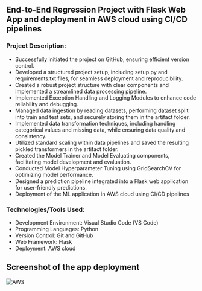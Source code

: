 ## End-to-End Regression Project with Flask Web App and deployment in AWS cloud using CI/CD pipelines
### Project Description:
- Successfully initiated the project on GitHub, ensuring efficient version control.
- Developed a structured project setup, including setup.py and requirements.txt files, for seamless deployment and reproducibility.
- Created a robust project structure with clear components and implemented a streamlined data processing pipeline.
- Implemented Exception Handling and Logging Modules to enhance code reliability and debugging.
- Managed data ingestion by reading datasets, performing dataset split into train and test sets, and securely storing them in the artifact folder.
- Implemented data transformation techniques, including handling categorical values and missing data, while ensuring data quality and consistency.
- Utilized standard scaling within data pipelines and saved the resulting pickled transformers in the artifact folder.
- Created the Model Trainer and Model Evaluating components, facilitating model development and evaluation.
- Conducted Model Hyperparameter Tuning using GridSearchCV for optimizing model performance.
- Designed a prediction pipeline integrated into a Flask web application for user-friendly predictions.
- Deployment of the ML application in AWS cloud using CI/CD pipelines
### Technologies/Tools Used:
- Development Environment: Visual Studio Code (VS Code)
- Programming Languages: Python
- Version Control: Git and GitHub
- Web Framework: Flask
- Deployment: AWS cloud
## Screenshot of the app deployment
![AWS](https://github.com/animeshjanai/End_to_end_ML_Project_with_Deployment/assets/61791442/5264f23b-0ea6-47db-b059-45052d3ef10d)

